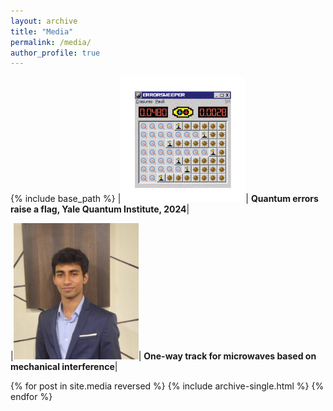 ```yaml
---
layout: archive
title: "Media"
permalink: /media/
author_profile: true
---
```


{% include base_path %}
|<img src="/images/erasure.png" alt="drawing" width="200"/>| **Quantum errors raise a flag, Yale Quantum Institute, 2024**|

|<img src="/images/my_pic.jpeg" alt="drawing" width="200"/>| **One-way track for microwaves based on mechanical interference**|


<!-- | ![Flowers](/images/my_pic.jpeg) | I am text to the right | -->

{% for post in site.media reversed %}
  {% include archive-single.html %}
{% endfor %}

